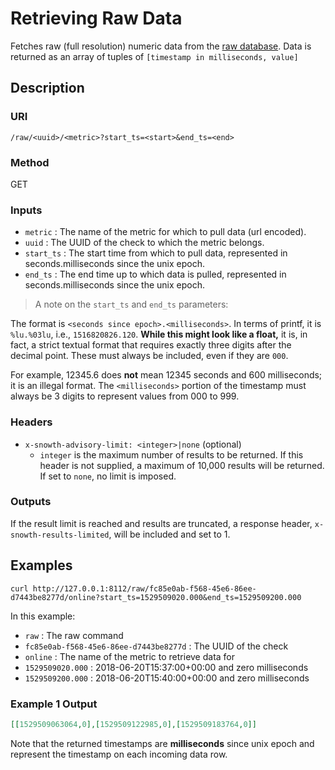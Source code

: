 # Retrieving Raw Data

Fetches raw (full resolution) numeric data from the [raw
database](/configuration.md#rawdatabase).  Data is returned as an array of
tuples of `[timestamp in milliseconds, value]`

## Description

### URI

`/raw/<uuid>/<metric>?start_ts=<start>&end_ts=<end>`

### Method

GET

### Inputs

 * `metric`   : The name of the metric for which to pull data (url encoded).
 * `uuid`     : The UUID of the check to which the metric belongs.
 * `start_ts` : The start time from which to pull data, represented in seconds.milliseconds since the unix epoch.
 * `end_ts`   : The end time up to which data is pulled, represented in seconds.milliseconds since the unix epoch.
  
> A note on the `start_ts` and `end_ts` parameters:

The format is `<seconds since epoch>.<milliseconds>`.  In terms of printf, it
is `%lu.%03lu`, i.e., `1516820826.120`.  **While this might look like a
float,** it is, in fact, a strict textual format that requires exactly three
digits after the decimal point. These must always be included, even if they are
`000`.

For example, 12345.6 does **not** mean 12345 seconds and 600 milliseconds; it
is an illegal format.  The `<milliseconds>` portion of the timestamp must
always be 3 digits to represent values from 000 to 999.

### Headers
 * `x-snowth-advisory-limit: <integer>|none` (optional)
   * `integer` is the maximum number of results to be returned. If this header
     is not supplied, a maximum of 10,000 results will be returned.
     If set to `none`, no limit is imposed.

### Outputs

If the result limit is reached and results are truncated, a response header,
`x-snowth-results-limited`, will be included and set to 1.

## Examples

```
curl http://127.0.0.1:8112/raw/fc85e0ab-f568-45e6-86ee-d7443be8277d/online?start_ts=1529509020.000&end_ts=1529509200.000
```

In this example:

 * `raw`     : The raw command
 * `fc85e0ab-f568-45e6-86ee-d7443be8277d` : The UUID of the check
 * `online`  : The name of the metric to retrieve data for
 * `1529509020.000` : 2018-06-20T15:37:00+00:00 and zero milliseconds
 * `1529509200.000` : 2018-06-20T15:40:00+00:00 and zero milliseconds

### Example 1 Output

```json
[[1529509063064,0],[1529509122985,0],[1529509183764,0]]
```

Note that the returned timestamps are **milliseconds** since unix epoch and
represent the timestamp on each incoming data row.

